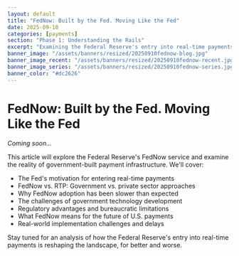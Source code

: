 ```yaml
---
layout: default
title: "FedNow: Built by the Fed. Moving Like the Fed"
date: 2025-09-10
categories: [payments]
section: "Phase 1: Understanding the Rails"
excerpt: "Examining the Federal Reserve's entry into real-time payments and why government-built systems move at government speed."
banner_image: "/assets/banners/resized/20250910fednow-blog.jpg"
banner_image_recent: "/assets/banners/resized/20250910fednow-recent.jpg"
banner_image_series: "/assets/banners/resized/20250910fednow-series.jpg"
banner_color: "#dc2626"
---
```


# FedNow: Built by the Fed. Moving Like the Fed

*Coming soon...*

This article will explore the Federal Reserve's FedNow service and examine the reality of government-built payment infrastructure. We'll cover:

- The Fed's motivation for entering real-time payments
- FedNow vs. RTP: Government vs. private sector approaches
- Why FedNow adoption has been slower than expected
- The challenges of government technology development
- Regulatory advantages and bureaucratic limitations
- What FedNow means for the future of U.S. payments
- Real-world implementation challenges and delays

Stay tuned for an analysis of how the Federal Reserve's entry into real-time payments is reshaping the landscape, for better and worse.
